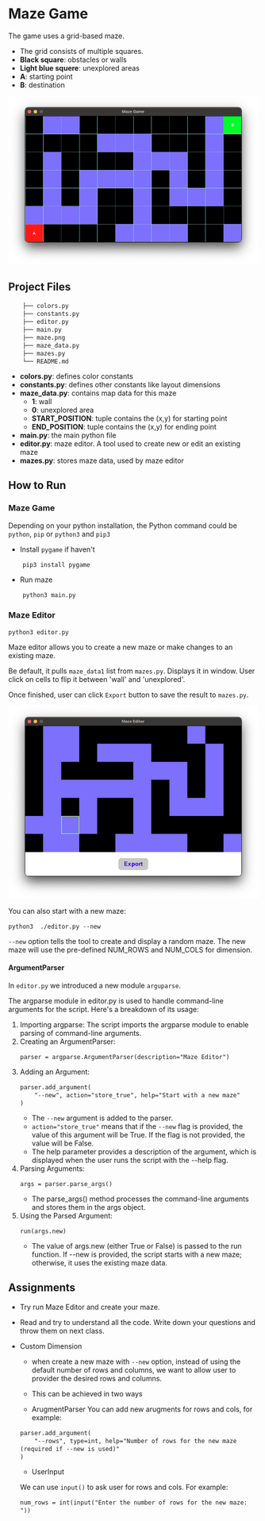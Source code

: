 # Maze Game

The game uses a grid-based maze.

- The grid consists of multiple squares.
- **Black square**: obstacles or walls
- **Light blue squere**: unexplored areas
- **A**: starting point
- **B**: destination

![Image](./img/maze.png)

## Project Files

```
    ├── colors.py
    ├── constants.py
    ├── editor.py
    ├── main.py
    ├── maze.png
    ├── maze_data.py
    ├── mazes.py
    └── README.md
```

- **colors.py**: defines color constants
- **constants.py**: defines other constants like layout dimensions
- **maze_data.py**: contains map data for this maze
    - **1**: wall
    - **0**: unexplored area
    - **START_POSITION**: tuple contains the (x,y) for starting point
    - **END_POSITION**: tuple contains the (x,y) for ending point
- **main.py**: the main python file
- **editor.py**: maze editor. A tool used to create new or edit an existing maze
- **mazes.py**: stores maze data, used by maze editor

## How to Run

### Maze Game

Depending on your python installation, the Python command could be `python`, `pip` or `python3` and `pip3`


- Install `pygame` if haven't
```
    pip3 install pygame
```

- Run maze
```
    python3 main.py
```

### Maze Editor

```
python3 editor.py
```

Maze editor allows you to create a new maze or make changes to an existing maze.

Be default, it pulls `maze_data1` list from `mazes.py`. Displays it in window. User click on cells to flip it between 'wall' and 'unexplored'.

Once finished, user can click `Export` button to save the result to `mazes.py`.

![Image](./img/editor.png)


You can also start with a new maze:

```
python3  ./editor.py --new
```

`--new` option tells the tool to create and display a random maze. The new maze will use the pre-defined NUM_ROWS and NUM_COLS for dimension.

#### ArgumentParser

In `editor.py` we introduced a new module `arguparse`. 

The argparse module in editor.py is used to handle command-line arguments for the script. Here's a breakdown of its usage:

1. Importing argparse: The script imports the argparse module to enable parsing of command-line arguments.
2. Creating an ArgumentParser:
    ```
    parser = argparse.ArgumentParser(description="Maze Editor")
    ```
3. Adding an Argument:
    ```
    parser.add_argument(
        "--new", action="store_true", help="Start with a new maze"
    )
    ```
    - The `--new` argument is added to the parser.
    - `action="store_true"` means that if the `--new` flag is provided, the value of this argument will be True. If the flag is not provided, the value will be False.
    - The help parameter provides a description of the argument, which is displayed when the user runs the script with the --help flag.
4. Parsing Arguments:
    ```
    args = parser.parse_args()
    ```
    - The parse_args() method processes the command-line arguments and stores them in the args object.
5. Using the Parsed Argument:
    ```
    run(args.new)
    ```
    - The value of args.new (either True or False) is passed to the run function. If --new is provided, the script starts with a new maze; otherwise, it uses the existing maze data.

## Assignments

- Try run Maze Editor and create your maze.
- Read and try to understand all the code. Write down your questions and throw them on next class.
- Custom Dimension
    - when create a new maze with `--new` option, instead of using the default number of rows and columns, we want to allow user to provider the desired rows and columns.

    - This can be achieved in two ways
    - ArugmentParser
    You can add new arugments for rows and cols, for example:
    ```
    parser.add_argument(
        "--rows", type=int, help="Number of rows for the new maze (required if --new is used)"
    )
    ```
    - UserInput 

    We can use `input()` to ask user for rows and cols. For example:
    ```
    num_rows = int(input("Enter the number of rows for the new maze: "))
    ```